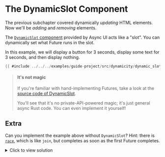 # The DynamicSlot Component

The previous subchapter covered dynamically *updating* HTML elements.
Now we'll be *adding* and *removing* elements.

The [`DynamicSlot` component](https://docs.rs/async_ui_web/latest/async_ui_web/components/struct.DynamicSlot.html)
provided by Async UI acts like a "slot".
You can dynamically set what Future runs in the slot.

In this example, we will display a button for 3 seconds,
display some text for 3 seconds, and then display nothing.
```rust
{{ #include ../../../examples/guide-project/src/dynamicity/dynamic_slot.rs:example }}
```

> #### It's not magic
> If you're familiar with hand-implementing Futures, take a look at the
> [source code of DynamicSlot](https://github.com/wishawa/async_ui/blob/main/async_ui_web/src/components/dynamic_slot.rs).
> 
> You'll see that it's no private-API-powered magic;
> it's just general async Rust code. You can even implement it yourself!

## Extra
Can you implement the example above without `DynamicSlot`?
Hint: there is [`race`](https://docs.rs/async_ui_web/latest/async_ui_web/fn.race.html),
which is like `join`, but completes as soon as the first Future completes.

<details>
<summary>Click to view solution</summary>

Let's make a helper function first
```rust
{{ #include ../../../examples/guide-project/src/dynamicity/dynamic_slot.rs:extra-quiz-helper }}
```

And now our main UI
```rust
{{ #include ../../../examples/guide-project/src/dynamicity/dynamic_slot.rs:extra-quiz }}
```

</details>